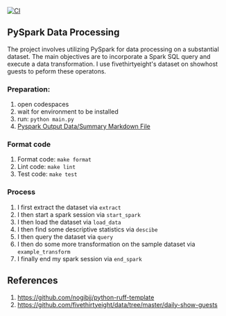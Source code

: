[![CI](https://github.com/nogibjj/Jeremy_Tan_IDS706_Week10/actions/workflows/cicd.yml/badge.svg)](https://github.com/nogibjj/Jeremy_Tan_IDS706_Week10/actions/workflows/cicd.yml)
## PySpark Data Processing
The project involves utilizing PySpark for data processing on a substantial dataset. The main objectives are to incorporate a Spark SQL query and execute a data transformation. I use fivethirtyeight's dataset on showhost guests to peform these operatons. 

### Preparation:
1. open codespaces
2. wait for environment to be installed
3. run: `python main.py`
4. [Pyspark Output Data/Summary Markdown File](pyspark_output.md)

### Format code
1. Format code: `make format`
2. Lint code: `make lint`
3. Test code: `make test`

### Process
1. I first extract the dataset via `extract` 
2. I then start a spark session via `start_spark`
3. I then load the dataset via `load_data`
4. I then find some descriptive statistics via `descibe`
5. I then query the dataset via `query`
6. I then do some more transformation on the sample dataset via `example_transform`
7. I finally end my spark session via `end_spark`

## References
1. https://github.com/nogibjj/python-ruff-template
2. https://github.com/fivethirtyeight/data/tree/master/daily-show-guests



